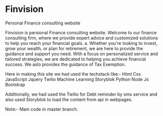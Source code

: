 # Finvision
Personal Finance consulting website

Finvision is persional Finance consulting website.
Welcome to our finance consulting firm, where we provide expert advice and customized solutions to help you reach your financial goals.  a. Whether you're looking to invest, grow your wealth, or plan for retirement, we are here to provide the guidance and support you need. With a focus on personalized service and tailored strategies, we are dedicated to helping you achieve financial success. We aslo provides the guidance of Tax Exemption.

Here in making this site we had used the techstack like:-
Html
Css
JavaScript
Jquery
Twilio
Machine Learning
Storyblok
Python
Node Js
Bootstrap

Additionally, we had used the Twilio for Debt reminder by sms service and also used Storyblok to load the content from api in webpages.

Note:- Main code in master branch.
